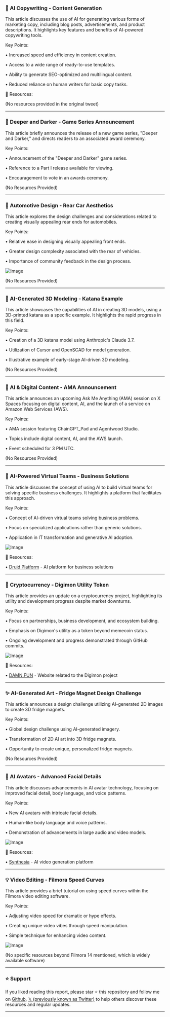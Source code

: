 ### 🚀 AI Copywriting - Content Generation

This article discusses the use of AI for generating various forms of marketing copy, including blog posts, advertisements, and product descriptions.  It highlights key features and benefits of AI-powered copywriting tools.


Key Points:

•  Increased speed and efficiency in content creation.


•  Access to a wide range of ready-to-use templates.


•  Ability to generate SEO-optimized and multilingual content.


•  Reduced reliance on human writers for basic copy tasks.



🔗 Resources:

(No resources provided in the original tweet)


---

### 🤖 Deeper and Darker - Game Series Announcement

This article briefly announces the release of a new game series, "Deeper and Darker," and directs readers to an associated award ceremony.


Key Points:

• Announcement of the "Deeper and Darker" game series.


•  Reference to a Part I release available for viewing.


•  Encouragement to vote in an awards ceremony.



(No Resources Provided)


---

### 🤖 Automotive Design - Rear Car Aesthetics

This article explores the design challenges and considerations related to creating visually appealing rear ends for automobiles.


Key Points:

•  Relative ease in designing visually appealing front ends.


•  Greater design complexity associated with the rear of vehicles.


•  Importance of community feedback in the design process.



![Image](https://pbs.twimg.com/media/GkqEKE2bQAAdrKw?format=jpg&name=small)


(No Resources Provided)


---

### 🤖 AI-Generated 3D Modeling - Katana Example

This article showcases the capabilities of AI in creating 3D models, using a 3D-printed katana as a specific example.  It highlights the rapid progress in this field.


Key Points:

•  Creation of a 3D katana model using Anthropic's Claude 3.7.


•  Utilization of Cursor and OpenSCAD for model generation.


•  Illustrative example of early-stage AI-driven 3D modeling.



(No Resources Provided)


---

### 🚀 AI & Digital Content - AMA Announcement

This article announces an upcoming Ask Me Anything (AMA) session on X Spaces focusing on digital content, AI, and the launch of a service on Amazon Web Services (AWS).


Key Points:

•  AMA session featuring ChainGPT_Pad and Agentwood Studio.


•  Topics include digital content, AI, and the AWS launch.


•  Event scheduled for 3 PM UTC.



(No Resources Provided)


---

### 🤖 AI-Powered Virtual Teams - Business Solutions

This article discusses the concept of using AI to build virtual teams for solving specific business challenges.  It highlights a platform that facilitates this approach.


Key Points:

•  Concept of AI-driven virtual teams solving business problems.


•  Focus on specialized applications rather than generic solutions.


•  Application in IT transformation and generative AI adoption.


![Image](https://pbs.twimg.com/ext_tw_video_thumb/1894296280110628864/pu/img/5mbbp6bx9WmvpymZ.jpg)


🔗 Resources:

• [Druid Platform](https://www.druid.ai/) -  AI platform for business solutions


---

### 🤖 Cryptocurrency - Digimon Utility Token

This article provides an update on a cryptocurrency project, highlighting its utility and development progress despite market downturns.


Key Points:

•  Focus on partnerships, business development, and ecosystem building.


•  Emphasis on Digimon's utility as a token beyond memecoin status.


•  Ongoing development and progress demonstrated through GitHub commits.



![Image](https://pbs.twimg.com/media/GknfrZDWsAAoalH?format=jpg&name=small)


🔗 Resources:

• [DAMN.FUN](http://DAMN.FUN) -  Website related to the Digimon project


---

### ✨ AI-Generated Art - Fridge Magnet Design Challenge

This article announces a design challenge utilizing AI-generated 2D images to create 3D fridge magnets.


Key Points:

•  Global design challenge using AI-generated imagery.


•  Transformation of 2D AI art into 3D fridge magnets.


•  Opportunity to create unique, personalized fridge magnets.



(No Resources Provided)


---

### 🤖 AI Avatars - Advanced Facial Details

This article discusses advancements in AI avatar technology, focusing on improved facial detail, body language, and voice patterns.


Key Points:

•  New AI avatars with intricate facial details.


•  Human-like body language and voice patterns.


•  Demonstration of advancements in large audio and video models.


![Image](https://pbs.twimg.com/ext_tw_video_thumb/1894127541633400833/pu/img/Dz9BjssDtiCSM6tk.jpg)


🔗 Resources:

• [Synthesia](https://www.synthesia.io/) - AI video generation platform


---

### 💡 Video Editing - Filmora Speed Curves

This article provides a brief tutorial on using speed curves within the Filmora video editing software.


Key Points:

•  Adjusting video speed for dramatic or hype effects.


•  Creating unique video vibes through speed manipulation.


•  Simple technique for enhancing video content.


![Image](https://pbs.twimg.com/ext_tw_video_thumb/1892758887373123585/pu/img/ctD5iEgOOgLTqApi.jpg)


(No specific resources beyond Filmora 14 mentioned, which is widely available software)


---

### ⭐️ Support

If you liked reading this report, please star ⭐️ this repository and follow me on [Github](https://github.com/Drix10), [𝕏 (previously known as Twitter)](https://x.com/DRIX_10_) to help others discover these resources and regular updates.

---